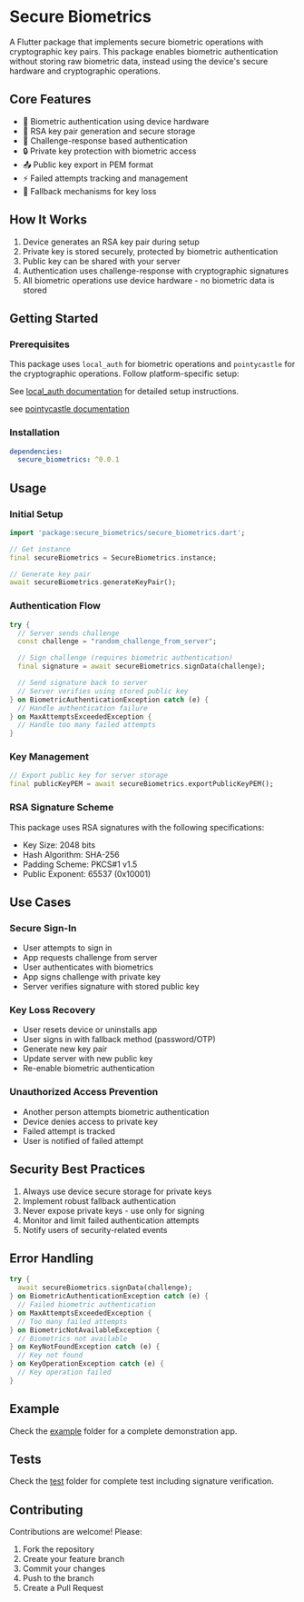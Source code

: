 # Secure Biometrics

A Flutter package that implements secure biometric operations with cryptographic key pairs. This package enables biometric authentication without storing raw biometric data, instead using the device's secure hardware and cryptographic operations.

## Core Features

- 🔐 Biometric authentication using device hardware
- 🔑 RSA key pair generation and secure storage
- 📝 Challenge-response based authentication
- 🔒 Private key protection with biometric access
- 📤 Public key export in PEM format
- ⚡ Failed attempts tracking and management
- 🔄 Fallback mechanisms for key loss

## How It Works

1. Device generates an RSA key pair during setup
2. Private key is stored securely, protected by biometric authentication
3. Public key can be shared with your server
4. Authentication uses challenge-response with cryptographic signatures
5. All biometric operations use device hardware - no biometric data is stored

## Getting Started

### Prerequisites

This package uses `local_auth` for biometric operations and `pointycastle` for the cryptographic operations. Follow platform-specific setup:

See [local_auth documentation](https://pub.dev/packages/local_auth) for detailed setup instructions.

see [pointycastle documentation](https://pub.dev/packages/pointycastle)

### Installation

```yaml
dependencies:
  secure_biometrics: ^0.0.1
```

## Usage

### Initial Setup

```dart
import 'package:secure_biometrics/secure_biometrics.dart';

// Get instance
final secureBiometrics = SecureBiometrics.instance;

// Generate key pair
await secureBiometrics.generateKeyPair();
```

### Authentication Flow

```dart
try {
  // Server sends challenge
  const challenge = "random_challenge_from_server";

  // Sign challenge (requires biometric authentication)
  final signature = await secureBiometrics.signData(challenge);

  // Send signature back to server
  // Server verifies using stored public key
} on BiometricAuthenticationException catch (e) {
  // Handle authentication failure
} on MaxAttemptsExceededException {
  // Handle too many failed attempts
}
```

### Key Management

```dart
// Export public key for server storage
final publicKeyPEM = await secureBiometrics.exportPublicKeyPEM();
```

### RSA Signature Scheme

This package uses RSA signatures with the following specifications:

- Key Size: 2048 bits
- Hash Algorithm: SHA-256
- Padding Scheme: PKCS#1 v1.5
- Public Exponent: 65537 (0x10001)

## Use Cases

### Secure Sign-In

- User attempts to sign in
- App requests challenge from server
- User authenticates with biometrics
- App signs challenge with private key
- Server verifies signature with stored public key

### Key Loss Recovery

- User resets device or uninstalls app
- User signs in with fallback method (password/OTP)
- Generate new key pair
- Update server with new public key
- Re-enable biometric authentication

### Unauthorized Access Prevention

- Another person attempts biometric authentication
- Device denies access to private key
- Failed attempt is tracked
- User is notified of failed attempt

## Security Best Practices

1. Always use device secure storage for private keys
2. Implement robust fallback authentication
3. Never expose private keys - use only for signing
4. Monitor and limit failed authentication attempts
5. Notify users of security-related events

## Error Handling

```dart
try {
  await secureBiometrics.signData(challenge);
} on BiometricAuthenticationException catch (e) {
  // Failed biometric authentication
} on MaxAttemptsExceededException {
  // Too many failed attempts
} on BiometricNotAvailableException {
  // Biometrics not available
} on KeyNotFoundException catch (e) {
  // Key not found
} on KeyOperationException catch (e) {
  // Key operation failed
}
```

## Example

Check the [example](example) folder for a complete demonstration app.

## Tests

Check the [test](test) folder for complete test including signature verification.

## Contributing

Contributions are welcome! Please:

1. Fork the repository
2. Create your feature branch
3. Commit your changes
4. Push to the branch
5. Create a Pull Request
